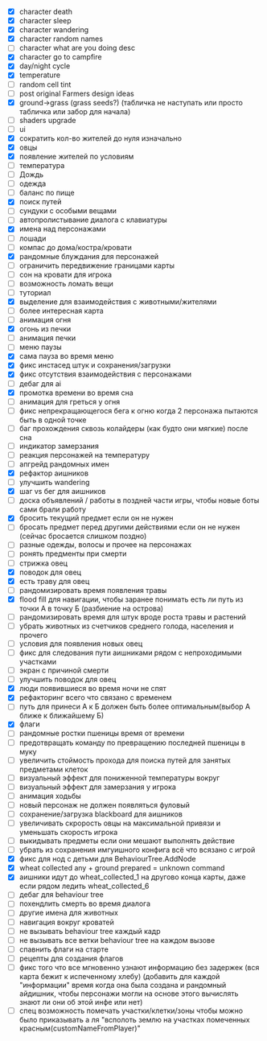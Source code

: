 - [x] character death
- [x] character sleep
- [x] character wandering
- [x] character random names
- [ ] character what are you doing desc
- [x] character go to campfire
- [x] day/night cycle
- [x] temperature
- [ ] random cell tint
- [ ] post original Farmers design ideas 
- [x] ground->grass (grass seeds?) (табличка не наступать или просто табличка или забор для начала)
- [ ] shaders upgrade
- [ ] ui
- [x] сократить кол-во жителей до нуля изначально
- [x] овцы
- [x] появление жителей по условиям
- [ ] температура
- [ ] Дождь
- [ ] одежда
- [ ] баланс по пище
- [x] поиск путей
- [ ] сундуки с особыми вещами
- [ ] автопролистывание диалога с клавиатуры
- [x] имена над персонажами
- [ ] лошади
- [ ] компас до дома/костра/кровати
- [x] рандомные блуждания для персонажей
- [ ] ограничить передвижение границами карты
- [ ] сон на кровати для игрока
- [ ] возможность ломать вещи
- [ ] туториал
- [x] выделение для взаимодействия с животными/жителями
- [ ] более интересная карта
- [ ] анимация огня
- [x] огонь из печки
- [ ] анимация печки
- [ ] меню паузы
- [x] сама пауза во время меню
- [x] фикс инстасед штук и сохранения/загрузки
- [x] фикс отсутствия взаимодействия с персонажами
- [ ] дебаг для ai
- [x] промотка времени во время сна
- [ ] анимация для греться у огня
- [ ] фикс непрекращающегося бега к огню когда 2 персонажа пытаются быть в одной точке
- [ ] баг прохождения сквозь колайдеры (как будто они мягкие) после сна 
- [ ] индикатор замерзания
- [ ] реакция персонажей на температуру
- [ ] апгрейд рандомных имен
- [x] рефактор аишников
- [ ] улучшить wandering
- [x] шаг vs бег для аишников
- [ ] доска объявлений / работы в поздней части игры, чтобы новые боты сами брали работу
- [x] бросить текущий предмет если он не нужен
- [ ] бросать предмет перед другими действиями если он не нужен (сейчас бросается слишком поздно)
- [ ] разные одежды, волосы и прочее на персонажах
- [ ] ронять предменты при смерти
- [ ] стрижка овец
- [x] поводок для овец
- [x] есть траву для овец
- [ ] рандомизировать время появления травы
- [x] flood fill для навигации, чтобы заранее понимать есть ли путь из точки А в точку Б (разбиение на острова)
- [ ] рандомизировать время для штук вроде роста травы и растений
- [ ] убрать животных из счетчиков среднего голода, населения и прочего
- [ ] условия для появления новых овец
- [ ] фикс для следования пути аишниками рядом с непроходимыми участками
- [ ] экран с причиной смерти
- [ ] улучшить поводок для овец
- [x] люди появившиеся во время ночи не спят
- [x] рефакторинг всего что связано с временем
- [ ] путь для принеси А к Б должен быть более оптимальным(выбор А ближе к ближайшему Б)
- [x] флаги
- [ ] рандомные ростки пшеницы время от времени
- [ ] предотвращать команду по превращению последней пшеницы в муку
- [ ] увеличить стоймость прохода для поиска путей для занятых предметами клеток
- [ ] визуальный эффект для пониженной температуры вокруг
- [ ] визуальный эффект для замерзания у игрока
- [ ] анимация ходьбы
- [ ] новый персонаж не должен появляться фуловый
- [ ] сохранение/загрузка blackboard для аишников
- [ ] увеличивать скрорость овцы на максимальной привязи и уменьшать скорость игрока
- [ ] выкидывать предметы если они мешают выполнять действие
- [ ] убрать из сохранения имгуишного конфига всё что всязано с игрой
- [x] фикс для нод с детьми для BehaviourTree.AddNode
- [x] wheat collected any + ground prepared = unknown command
- [x] аишники идут до wheat_collected_1 на другово конца карты, даже если рядом ледить wheat_collected_6
- [ ] дебаг для behaviour tree
- [ ] похендлить смерть во время диалога
- [ ] другие имена для животных
- [ ] навигация вокруг кроватей
- [ ] не вызывать behaviour tree каждый кадр
- [ ] не вызывать все ветки behaviour tree на каждом вызове
- [ ] спавнить флаги на старте
- [ ] рецепты для создания флагов
- [ ] фикс того что все мгновенно узнают информацию без задержек (вся карта бежит к испеченному хлебу) (добавить для каждой "информации" время когда она была создана и рандомный айдишник, чтобы персонажи могли на основе этого вычислять знают ли они об этой инфе или нет)
- [ ] спец возможность помечать участки/клетки/зоны чтобы можно было приказывать а ля "всполоть землю на участках помеченных красным(customNameFromPlayer)" 